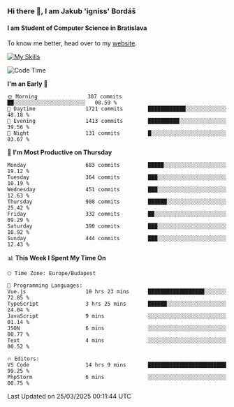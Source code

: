 ### Hi there 👋, I am Jakub 'igniss' Bordáš

#### I am Student of Computer Science in Bratislava
To know me better, head over to my [website](https://bordas.sk).

[![My Skills](https://skillicons.dev/icons?i=js,typescript,html,css,figma,svelte,vue,next,postgresql,nest,express,nodejs)](https://bordas.sk)


<!--START_SECTION:waka-->
![Code Time](http://img.shields.io/badge/Code%20Time-1%2C749%20hrs%2027%20mins-blue)

**I'm an Early 🐤** 

```text
🌞 Morning                307 commits         ██░░░░░░░░░░░░░░░░░░░░░░░   08.59 % 
🌆 Daytime                1721 commits        ████████████░░░░░░░░░░░░░   48.18 % 
🌃 Evening                1413 commits        ██████████░░░░░░░░░░░░░░░   39.56 % 
🌙 Night                  131 commits         █░░░░░░░░░░░░░░░░░░░░░░░░   03.67 % 
```
📅 **I'm Most Productive on Thursday** 

```text
Monday                   683 commits         █████░░░░░░░░░░░░░░░░░░░░   19.12 % 
Tuesday                  364 commits         ███░░░░░░░░░░░░░░░░░░░░░░   10.19 % 
Wednesday                451 commits         ███░░░░░░░░░░░░░░░░░░░░░░   12.63 % 
Thursday                 908 commits         ██████░░░░░░░░░░░░░░░░░░░   25.42 % 
Friday                   332 commits         ██░░░░░░░░░░░░░░░░░░░░░░░   09.29 % 
Saturday                 390 commits         ███░░░░░░░░░░░░░░░░░░░░░░   10.92 % 
Sunday                   444 commits         ███░░░░░░░░░░░░░░░░░░░░░░   12.43 % 
```


📊 **This Week I Spent My Time On** 

```text
🕑︎ Time Zone: Europe/Budapest

💬 Programming Languages: 
Vue.js                   10 hrs 23 mins      ██████████████████░░░░░░░   72.85 % 
TypeScript               3 hrs 25 mins       ██████░░░░░░░░░░░░░░░░░░░   24.04 % 
JavaScript               9 mins              ░░░░░░░░░░░░░░░░░░░░░░░░░   01.14 % 
JSON                     6 mins              ░░░░░░░░░░░░░░░░░░░░░░░░░   00.77 % 
Text                     4 mins              ░░░░░░░░░░░░░░░░░░░░░░░░░   00.52 % 

🔥 Editors: 
VS Code                  14 hrs 9 mins       █████████████████████████   99.25 % 
PhpStorm                 6 mins              ░░░░░░░░░░░░░░░░░░░░░░░░░   00.75 % 
```


 Last Updated on 25/03/2025 00:11:44 UTC
<!--END_SECTION:waka-->
